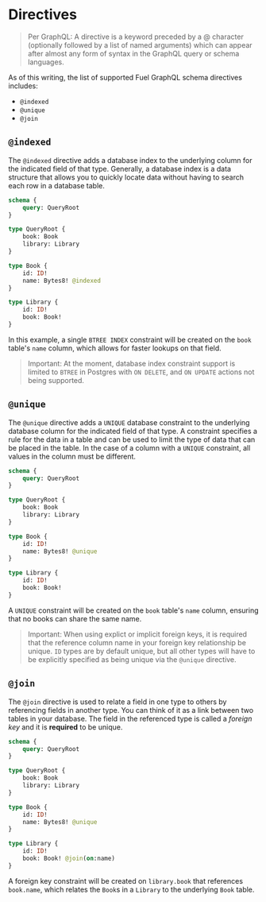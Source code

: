 # Directives

> Per GraphQL: A directive is a keyword preceded by a @ character (optionally followed by a list of named arguments) which can appear after almost any form of syntax in the GraphQL query or schema languages.

As of this writing, the list of supported Fuel GraphQL schema directives includes:

- `@indexed`
- `@unique`
- `@join`

## `@indexed`

The `@indexed` directive adds a database index to the underlying column for the indicated field of that type. Generally, a database index is a data structure that allows you to quickly locate data without having to search each row in a database table.

```graphql
schema {
    query: QueryRoot
}

type QueryRoot {
    book: Book
    library: Library
}

type Book {
    id: ID!
    name: Bytes8! @indexed
}

type Library {
    id: ID!
    book: Book!
}
```

In this example, a single `BTREE INDEX` constraint will be created on the `book` table's `name` column, which allows for faster lookups on that field.

> Important: At the moment, database index constraint support is limited to `BTREE` in Postgres with `ON DELETE`, and `ON UPDATE` actions not being supported.

## `@unique`

The `@unique` directive adds a `UNIQUE` database constraint to the underlying database column for the indicated field of that type. A constraint specifies a rule for the data in a table and can be used to limit the type of data that can be placed in the table. In the case of a column with a `UNIQUE` constraint, all values in the column must be different.

```graphql
schema {
    query: QueryRoot
}

type QueryRoot {
    book: Book
    library: Library
}

type Book {
    id: ID!
    name: Bytes8! @unique
}

type Library {
    id: ID!
    book: Book!
}
```

A `UNIQUE` constraint will be created on the `book` table's `name` column, ensuring that no books can share the same name.

> Important: When using explict or implicit foreign keys, it is required that the reference column name in your foreign key relationship be unique. `ID` types are by default unique, but all other types will have to be explicitly specified as being unique via the `@unique` directive.

## `@join`

The `@join` directive is used to relate a field in one type to others by referencing fields in another type. You can think of it as a link between two tables in your database. The field in the referenced type is called a _foreign key_ and it is **required** to be unique.

```graphql
schema {
    query: QueryRoot
}

type QueryRoot {
    book: Book
    library: Library
}

type Book {
    id: ID!
    name: Bytes8! @unique
}

type Library {
    id: ID!
    book: Book! @join(on:name)
}
```

A foreign key constraint will be created on `library.book` that references `book.name`, which relates the `Book`s in a `Library` to the underlying `Book` table.
